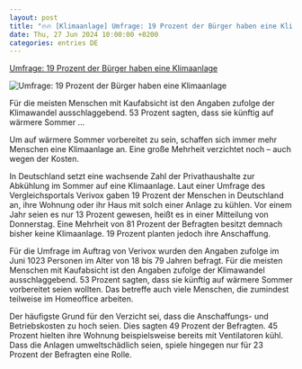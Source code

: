 ```yaml
---
layout: post
title: "🔥🔥 [Klimaanlage] Umfrage: 19 Prozent der Bürger haben eine Klimaanlage"
date: Thu, 27 Jun 2024 10:00:00 +0200
categories: entries DE
---
```

[Umfrage: 19 Prozent der Bürger haben eine Klimaanlage](https://bnn.de/nachrichten/wirtschaft/umfrage-19-prozent-der-buerger-haben-eine-klimaanlage)

![Umfrage: 19 Prozent der Bürger haben eine Klimaanlage](https://static.bnn.de/nachrichten/wirtschaft/urn-newsml-dpacom-20090101-240627-99-552321-f7224a/alternates/LANDSCAPE_13x7_BASE/urn-newsml-dpacom-20090101-240627-99-552321)

Für die meisten Menschen mit Kaufabsicht ist den Angaben zufolge der Klimawandel ausschlaggebend. 53 Prozent sagten, dass sie künftig auf wärmere Sommer ...

Um auf wärmere Sommer vorbereitet zu sein, schaffen sich immer mehr Menschen eine Klimaanlage an. Eine große Mehrheit verzichtet noch – auch wegen der Kosten.

In Deutschland setzt eine wachsende Zahl der Privathaushalte zur Abkühlung im Sommer auf eine Klimaanlage. Laut einer Umfrage des Vergleichsportals Verivox gaben 19 Prozent der Menschen in Deutschland an, ihre Wohnung oder ihr Haus mit solch einer Anlage zu kühlen. Vor einem Jahr seien es nur 13 Prozent gewesen, heißt es in einer Mitteilung von Donnerstag. Eine Mehrheit von 81 Prozent der Befragten besitzt demnach bisher keine Klimaanlage. 19 Prozent planten jedoch ihre Anschaffung.

Für die Umfrage im Auftrag von Verivox wurden den Angaben zufolge im Juni 1023 Personen im Alter von 18 bis 79 Jahren befragt. Für die meisten Menschen mit Kaufabsicht ist den Angaben zufolge der Klimawandel ausschlaggebend. 53 Prozent sagten, dass sie künftig auf wärmere Sommer vorbereitet seien wollten. Das betreffe auch viele Menschen, die zumindest teilweise im Homeoffice arbeiten.

Der häufigste Grund für den Verzicht sei, dass die Anschaffungs- und Betriebskosten zu hoch seien. Dies sagten 49 Prozent der Befragten. 45 Prozent hielten ihre Wohnung beispielsweise bereits mit Ventilatoren kühl. Dass die Anlagen umweltschädlich seien, spiele hingegen nur für 23 Prozent der Befragten eine Rolle.

